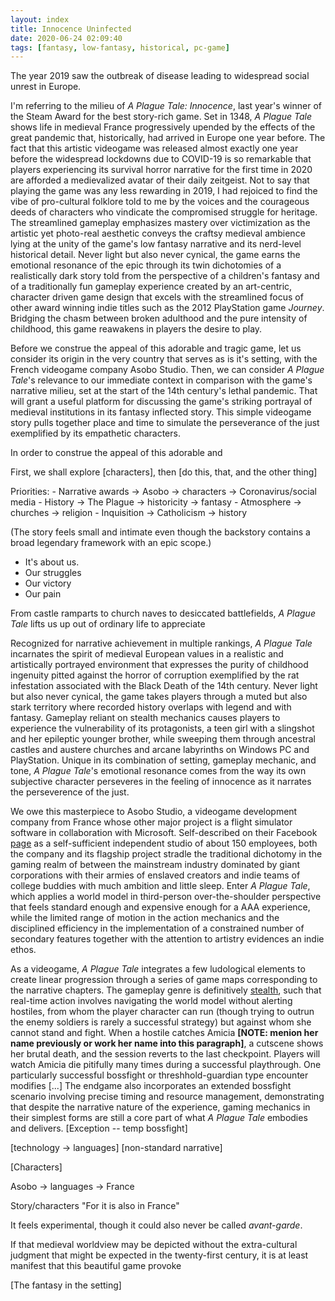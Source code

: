 ```yaml
---
layout: index
title: Innocence Uninfected
date: 2020-06-24 02:09:40
tags: [fantasy, low-fantasy, historical, pc-game]
---
```


The year 2019 saw the outbreak of disease leading to widespread social unrest in Europe.

I'm referring to the milieu of *A Plague Tale: Innocence*, last year's winner of the Steam Award for the best story-rich game. Set in 1348, *A Plague Tale* shows life in medieval France progressively upended by the effects of the great pandemic that, historically, had arrived in Europe one year before. The fact that this artistic videogame was released almost exactly one year before the widespread lockdowns due to COVID-19 is so remarkable that players experiencing its survival horror narrative for the first time in 2020 are afforded a medievalized avatar of their daily zeitgeist. Not to say that playing the game was any less rewarding in 2019, I had rejoiced to find the vibe of pro-cultural folklore told to me by the voices and the courageous deeds of characters who vindicate the compromised struggle for heritage. The streamlined gameplay emphasizes mastery over victimization as the artistic yet photo-real aesthetic conveys the craftsy medieval ambience lying at the unity of the game's low fantasy narrative and its nerd-level historical detail. Never light but also never cynical, the game earns the emotional resonance of the epic through its twin dichotomies of a realistically dark story told from the perspective of a children's fantasy and of a traditionally fun gameplay experience created by an art-centric, character driven game design that excels with the streamlined focus of other award winning indie titles such as the 2012 PlayStation game *Journey*. Bridging the chasm between broken adulthood and the pure intensity of childhood, this game reawakens in players the desire to play.

Before we construe the appeal of this adorable and tragic game, let us consider its origin in the very country that serves as is it's setting, with the French videogame company Asobo Studio. Then, we can consider *A Plague Tale*'s relevance to our immediate context in comparison with the game's narrative milieu, set at the start of the 14th century's lethal pandemic. That will grant a useful platform for discussing the game's striking portrayal of medieval institutions in its fantasy inflected story. This simple videogame story pulls together place and time to simulate the perseverance of the just exemplified by its empathetic characters.

 In order to construe the appeal of this adorable and

First, we shall explore [characters], then [do this, that, and the other thing]

  Priorities:
      - Narrative awards -> Asobo -> characters -> Coronavirus/social media
      - History -> The Plague -> historicity -> fantasy
      - Atmosphere -> churches -> religion
      - Inquisition -> Catholicism -> history

(The story feels small and intimate even though the backstory contains a broad legendary framework with an epic scope.)
  * It's about us.
  * Our struggles
  * Our victory
  * Our pain


From castle ramparts to church naves to desiccated battlefields, *A Plague Tale* lifts us up out of ordinary life to appreciate

Recognized for narrative achievement in multiple rankings, *A Plague Tale* incarnates the spirit of medieval European values in a realistic and artistically portrayed environment that expresses the purity of childhood ingenuity pitted against the horror of corruption exemplified by the rat infestation associated with the Black Death of the 14th century. Never light but also never cynical, the game takes players through a muted but also stark territory where recorded history overlaps with legend and with fantasy. Gameplay reliant on stealth mechanics causes players to experience the vulnerability of its protagonists, a teen girl with a slingshot and her epileptic younger brother, while sweeping them through ancestral castles and austere churches and arcane labyrinths on Windows PC and PlayStation. Unique in its combination of setting, gameplay mechanic, and tone, *A Plague Tale*'s emotional resonance comes from the way its own subjective character perseveres in the feeling of innocence as it narrates the perseverence of the just.

We owe this masterpiece to Asobo Studio, a videogame development company from France whose other major project is a flight simulator software in collaboration with Microsoft. Self-described on their Facebook [page](https://www.facebook.com/pg/asobostudio/about/) as a self-sufficient independent studio of about 150 employees, both the company and its flagship project stradle the traditional dichotomy in the gaming realm of between the mainstream industry dominated by giant corporations with their armies of enslaved creators and indie teams of college buddies with much ambition and little sleep. Enter *A Plague Tale*, which applies a world model in third-person over-the-shoulder perspective that feels standard enough and expensive enough for a AAA experience, while the limited range of motion in the action mechanics and the disciplined efficiency in the implementation of a constrained number of secondary features together with the attention to artistry evidences an indie ethos.

As a videogame, *A Plague Tale* integrates a few ludological elements to create linear progression through a series of game maps corresponding to the narrative chapters. The gameplay genre is definitively [stealth](https://en.wikipedia.org/wiki/Stealth_game), such that real-time action involves navigating the world model without alerting hostiles, from whom the player character can run (though trying to outrun the enemy soldiers is rarely a successful strategy) but against whom she cannot stand and fight. When a hostile catches Amicia **[NOTE: menion her name previously or work her name into this paragraph]**, a cutscene shows her brutal death, and the session reverts to the last checkpoint. Players will watch Amicia die pitifully many times during a successful playthrough. One particularly successful bossfight or threshhold-guardian type encounter modifies [...] The endgame also incorporates an extended bossfight scenario involving precise timing and resource management, demonstrating that despite the narrative nature of the experience, gaming mechanics in their simplest forms are still a core part of what *A Plague Tale* embodies and delivers. [Exception -- temp bossfight]

[technology -> languages] [non-standard narrative]

[Characters]

Asobo -> languages -> France

Story/characters "For it is also in France"

It feels experimental, though it could also never be called *avant-garde*.

 If that medieval worldview may be depicted without the extra-cultural judgment that might be expected in the twenty-first century, it is at least manifest that this beautiful game provoke


[The fantasy in the setting]
